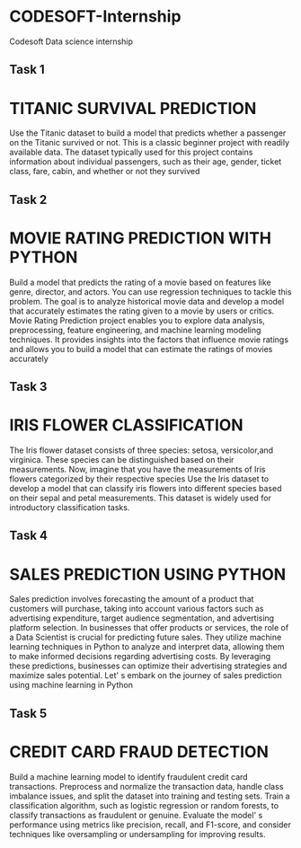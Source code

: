 # CODESOFT-Internship
Codesoft Data science internship

## Task 1
# TITANIC SURVIVAL PREDICTION
Use the Titanic dataset to build a model that predicts whether a passenger on the Titanic survived or not. This is a classic beginner project with readily available data.
The dataset typically used for this project contains information about individual passengers, such as their age, gender, ticket class, fare, cabin, and whether or not they survived

## Task 2
# MOVIE RATING PREDICTION WITH PYTHON
Build a model that predicts the rating of a movie based on features like genre, director, and actors. You can use regression techniques to tackle this problem.
The goal is to analyze historical movie data and develop a model that accurately estimates the rating given to a movie by users or critics.
Movie Rating Prediction project enables you to explore data analysis, preprocessing, feature engineering, and machine learning modeling techniques. It provides insights into the factors that influence movie ratings and allows you to build a model that can estimate the ratings of movies accurately

## Task 3
#  IRIS FLOWER CLASSIFICATION
The Iris flower dataset consists of three species: setosa, versicolor,and virginica. These species can be distinguished based on their measurements. Now, imagine that you have the measurements of Iris flowers categorized by their respective species
Use the Iris dataset to develop a model that can classify iris flowers into different species based on their sepal and petal
measurements. This dataset is widely used for introductory classification tasks. 

## Task 4
# SALES PREDICTION USING PYTHON
Sales prediction involves forecasting the amount of a product that customers will purchase, taking into account various factors such as advertising expenditure, target audience segmentation, and advertising platform selection.
In businesses that offer products or services, the role of a Data Scientist is crucial for predicting future sales. They utilize machine learning techniques in Python to analyze and interpret data, allowing them to make informed decisions regarding advertising costs. By leveraging these predictions, businesses can optimize their advertising strategies and maximize sales potential. Let' s embark on the journey of sales prediction using machine learning in Python

## Task 5
# CREDIT CARD FRAUD DETECTION
Build a machine  learning model to identify fraudulent credit card transactions. Preprocess and normalize the transaction data, handle class imbalance issues, and split the dataset into training and testing sets. Train a classification algorithm, such as logistic regression or random forests, to classify transactions as fraudulent or genuine. Evaluate the model'
s performance using metrics like precision, recall, and F1-score, and consider techniques like oversampling or undersampling for improving results.








